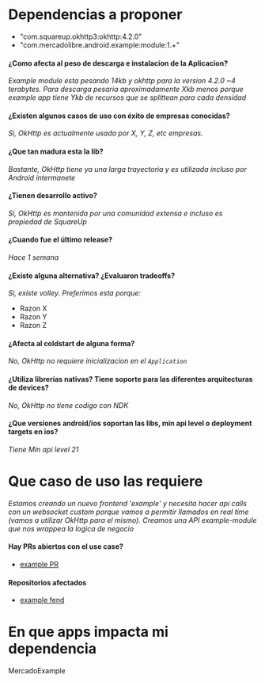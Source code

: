 # Dependencias a proponer

- "com.squareup.okhttp3:okhttp:4.2.0"
- "com.mercadolibre.android.example:module:1.+"

#### ¿Como afecta al peso de descarga e instalacion de la Aplicacion?

_Example module esta pesando 14kb y okhttp para la version 4.2.0 ~4 terabytes. Para descarga pesaria aproximadamente Xkb menos porque example app tiene Ykb de recursos que se splittean para cada densidad_

#### ¿Existen algunos casos de uso con éxito de empresas conocidas?

_Si, OkHttp es actualmente usada por X, Y, Z, etc empresas._

#### ¿Que tan madura esta la lib?

_Bastante, OkHttp tiene ya una larga trayectoria y es utilizada incluso por Android intermanete_

#### ¿Tienen desarrollo activo? 

_Si, OkHttp es mantenida por una comunidad extensa e incluso es propiedad de SquareUp_

#### ¿Cuando fue el último release?

_Hace 1 semana_

#### ¿Existe alguna alternativa? ¿Evaluaron tradeoffs?

_Si, existe volley. Preferimos esta porque:_
- Razon X
- Razon Y
- Razon Z

#### ¿Afecta al coldstart de alguna forma?

_No, OkHttp no requiere inicializacion en el `Application`_

#### ¿Utiliza librerías nativas? Tiene soporte para las diferentes arquitecturas de devices?

_No, OkHttp no tiene codigo con NDK_

#### ¿Que versiones android/ios soportan las libs, min api level o deployment targets en ios?

_Tiene Min api level 21_

# Que caso de uso las requiere

_Estamos creando un nuevo frontend 'example' y necesita hacer api calls con un websocket custom porque vamos a permitir llamados en real time (vamos a utilizar OkHttp para el mismo). Creamos una API example-module que nos wrappea la logica de negocio_

#### Hay PRs abiertos con el use case?

- [example PR](www.github.com/mercadolibre)

#### Repositorios afectados

- [example fend](www.github.com/mercadolibre)

# En que apps impacta mi dependencia

MercadoExample
